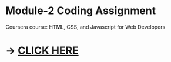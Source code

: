 # Module-2 Coding Assignment

Coursera course: HTML, CSS, and Javascript for Web Developers

#  -> [CLICK HERE](https://mvale17.github.io/Coursera-Test/mod2_solution/index.html)
